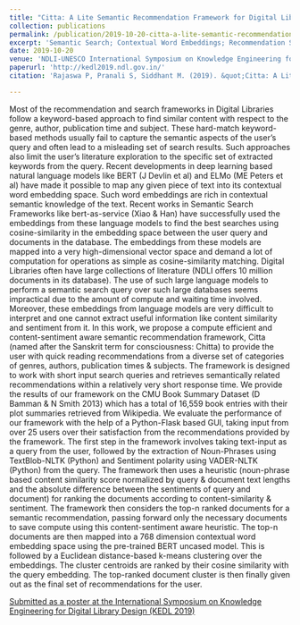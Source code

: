 ```yaml
---
title: "Citta: A Lite Semantic Recommendation Framework for Digital Libraries"
collection: publications
permalink: /publication/2019-10-20-citta-a-lite-semantic-recommendation-framework-for-digital-libraries
excerpt: 'Semantic Search; Contextual Word Embeddings; Recommendation System'
date: 2019-10-20
venue: 'NDLI-UNESCO International Symposium on Knowledge Engineering for Digital Library Design (KEDL)'
paperurl: 'http://kedl2019.ndl.gov.in/'
citation: 'Rajaswa P, Pranali S, Siddhant M. (2019). &quot;Citta: A Lite Semantic Recommendation Framework for Digital Libraries.&quot; <i>International Symposium of on Knowledge Engineering for Digital Library Design (KEDL)</i>.'

---
```


Most of the recommendation and search frameworks in Digital Libraries follow a keyword-based approach to find similar content with respect to the genre, author, publication time and subject. These hard-match keyword-based methods usually fail to capture the semantic aspects of the user’s query and often lead to a misleading set of search results. Such approaches also limit the user’s literature exploration to the specific set of extracted keywords from the query.
Recent developments in deep learning based natural language models like BERT (J Devlin et al) and ELMo (ME Peters et al) have made it possible to map any given piece of text into its contextual word embedding space. Such word embeddings are rich in contextual semantic knowledge of the text. Recent works in Semantic Search Frameworks like bert-as-service (Xiao & Han) have successfully used the embeddings from these language models to find the best searches using cosine-similarity in the embedding space between the user query and documents in the database. The embeddings from these models are mapped into a very high-dimensional vector space and demand a lot of computation for operations as simple as cosine-similarity matching.
Digital Libraries often have large collections of literature (NDLI offers 10 million documents in its database). The use of such large language models to perform a semantic search query over such large databases seems impractical due to the amount of compute and waiting time involved. Moreover, these embeddings from language models are very difficult to interpret and one cannot extract useful information like content similarity and sentiment from it.
In this work, we propose a compute efficient and content-sentiment aware semantic recommendation framework, Citta (named after the Sanskrit term for consciousness: Chitta) to provide the user with quick reading recommendations from a diverse set of categories of genres, authors, publication times & subjects. The framework is designed to work with short input search queries and retrieves semantically related recommendations within a relatively very short response time.
We provide the results of our framework on the CMU Book Summary Dataset (D Bamman & N Smith 2013) which has a total of 16,559 book entries with their plot summaries retrieved from Wikipedia. We evaluate the performance of our framework with the help of a Python-Flask based GUI, taking input from over 25 users over their satisfaction from the recommendations provided by the framework.
The first step in the framework involves taking text-input as a query from the user, followed by the extraction of Noun-Phrases using TextBlob-NLTK (Python) and Sentiment polarity using VADER-NLTK (Python) from the query. The framework then uses a heuristic (noun-phrase based content similarity score normalized by query & document text lengths and the absolute difference between the sentiments of query and document) for ranking the documents according to content-similarity & sentiment. The framework then considers the top-n ranked documents for a semantic recommendation, passing forward only the necessary documents to save compute using this content-sentiment aware heuristic. The top-n documents are then mapped into a 768 dimension contextual word embedding space using the pre-trained BERT uncased model. This is followed by a Euclidean distance-based k-means clustering over the embeddings. The cluster centroids are ranked by their cosine similarity with the query embedding. The top-ranked document cluster is then finally given out as the final set of recommendations for the user.

[Submitted as a poster at the International Symposium on Knowledge Engineering for Digital Library Design (KEDL 2019)](http://kedl2019.ndl.gov.in/)
